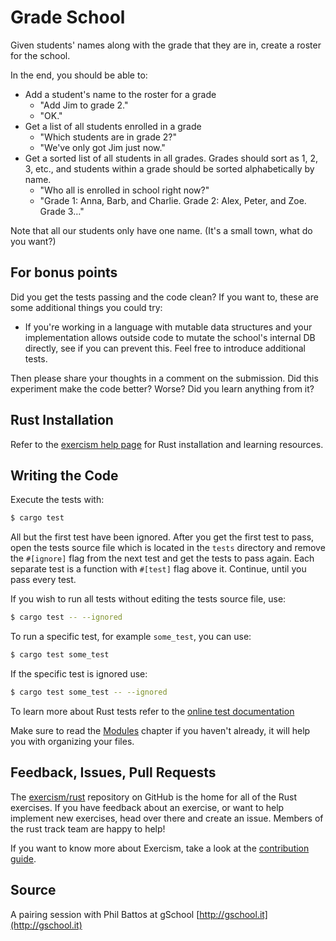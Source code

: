# Grade School

Given students' names along with the grade that they are in, create a roster
for the school.

In the end, you should be able to:

- Add a student's name to the roster for a grade
  - "Add Jim to grade 2."
  - "OK."
- Get a list of all students enrolled in a grade
  - "Which students are in grade 2?"
  - "We've only got Jim just now."
- Get a sorted list of all students in all grades.  Grades should sort
  as 1, 2, 3, etc., and students within a grade should be sorted
  alphabetically by name.
  - "Who all is enrolled in school right now?"
  - "Grade 1: Anna, Barb, and Charlie. Grade 2: Alex, Peter, and Zoe.
    Grade 3…"

Note that all our students only have one name.  (It's a small town, what
do you want?)

## For bonus points

Did you get the tests passing and the code clean? If you want to, these
are some additional things you could try:

- If you're working in a language with mutable data structures and your
  implementation allows outside code to mutate the school's internal DB
  directly, see if you can prevent this. Feel free to introduce additional
  tests.

Then please share your thoughts in a comment on the submission. Did this
experiment make the code better? Worse? Did you learn anything from it?

## Rust Installation

Refer to the [exercism help page][help-page] for Rust installation and learning
resources.

## Writing the Code

Execute the tests with:

```bash
$ cargo test
```

All but the first test have been ignored. After you get the first test to
pass, open the tests source file which is located in the `tests` directory
and remove the `#[ignore]` flag from the next test and get the tests to pass
again. Each separate test is a function with `#[test]` flag above it.
Continue, until you pass every test. 

If you wish to run all tests without editing the tests source file, use:

```bash
$ cargo test -- --ignored
```

To run a specific test, for example `some_test`, you can use:

```bash
$ cargo test some_test
```

If the specific test is ignored use:

```bash
$ cargo test some_test -- --ignored
```

To learn more about Rust tests refer to the [online test documentation][rust-tests]

Make sure to read the [Modules](https://doc.rust-lang.org/book/second-edition/ch07-00-modules.html) chapter if you
haven't already, it will help you with organizing your files.

## Feedback, Issues, Pull Requests

The [exercism/rust](https://github.com/exercism/rust) repository on GitHub is the home for all of the Rust exercises. If you have feedback about an exercise, or want to help implement new exercises, head over there and create an issue. Members of the rust track team are happy to help!

If you want to know more about Exercism, take a look at the [contribution guide](https://github.com/exercism/docs/blob/master/contributing-to-language-tracks/README.md).

[help-page]: http://exercism.io/languages/rust
[modules]: https://doc.rust-lang.org/book/second-edition/ch07-00-modules.html
[cargo]: https://doc.rust-lang.org/book/second-edition/ch14-00-more-about-cargo.html
[rust-tests]: https://doc.rust-lang.org/book/second-edition/ch11-02-running-tests.html

## Source

A pairing session with Phil Battos at gSchool [http://gschool.it](http://gschool.it)

